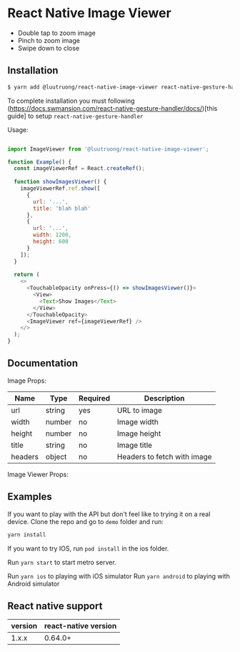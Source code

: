 # React Native Image Viewer

- Double tap to zoom image
- Pinch to zoom image
- Swipe down to close

## Installation

```bash
$ yarn add @luutruong/react-native-image-viewer react-native-gesture-handler
```

To complete installation you must following (https://docs.swmansion.com/react-native-gesture-handler/docs/)[this guide] to setup `react-native-gesture-handler`

Usage:

```javascript

import ImageViewer from '@luutruong/react-native-image-viewer';

function Example() {
  const imageViewerRef = React.createRef();
  
  function showImagesViewer() {
    imageViewerRef.ref.show([
      {
        url: '...',
        title: 'blah blah'
      },
      {
        url: '...',
        width: 1200,
        height: 600
      }
    ]);
  }
  
  return (
    <>
      <TouchableOpacity onPress={() => showImagesViewer()}>
        <View>
          <Text>Show Images</Text>
        </View>
      </TouchableOpacity>
      <ImageViewer ref={imageViewerRef} />
    </>
  );
}

```

## Documentation

Image Props:

| Name | Type | Required | Description |
| ---- | ---- | -------- | ----------- |
| url  | string | yes | URL to image |
| width | number | no | Image width |
| height | number | no | Image height |
| title | string | no | Image title |
| headers | object | no | Headers to fetch with image |

Image Viewer Props:

## Examples

If you want to play with the API but don't feel like to trying it on a real device. Clone the repo and go to
`demo` folder and run:

```bash
yarn install
```

If you want to try IOS, run `pod install` in the ios folder.

Run `yarn start` to start metro server.

Run `yarn ios` to playing with iOS simulator
Run `yarn android` to playing with Android simulator

## React native support

| version | react-native version |
| ----- | ----- |
| 1.x.x | 0.64.0+ |
